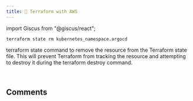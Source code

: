 ```yaml
---
title: 📝 Terraform with AWS
---
```

import Giscus from "@giscus/react";

```
terraform state rm kubernetes_namespace.argocd
```

terraform state command to remove the resource from the Terraform state file. This will prevent Terraform from tracking the resource and attempting to destroy it during the terraform destroy command.


<br/>
<h2>Comments</h2>
<Giscus
id="comments"
repo="saintmalik/blog.saintmalik.me"
repoId="MDEwOlJlcG9zaXRvcnkzOTE0MzQyOTI="
category="General"
categoryId="DIC_kwDOF1TQNM4CQ8lN"
mapping="title"
term="Comments"
reactionsEnabled="1"
emitMetadata="0"
inputPosition="top"
theme="preferred_color_scheme"
lang="en"
loading="lazy"
crossorigin="anonymous"
    />